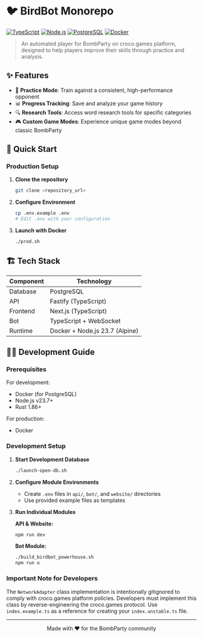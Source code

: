 # 🐦 BirdBot Monorepo

[![TypeScript](https://img.shields.io/badge/TypeScript-007ACC?style=for-the-badge&logo=typescript&logoColor=white)](https://www.typescriptlang.org/)
[![Node.js](https://img.shields.io/badge/Node.js-23.7-339933?style=for-the-badge&logo=nodedotjs&logoColor=white)](https://nodejs.org/)
[![PostgreSQL](https://img.shields.io/badge/PostgreSQL-316192?style=for-the-badge&logo=postgresql&logoColor=white)](https://www.postgresql.org/)
[![Docker](https://img.shields.io/badge/Docker-2496ED?style=for-the-badge&logo=docker&logoColor=white)](https://www.docker.com/)

> An automated player for BombParty on croco.games platform, designed to help players improve their skills through practice and analysis.

## ✨ Features

- 🎯 **Practice Mode**: Train against a consistent, high-performance opponent
- 📊 **Progress Tracking**: Save and analyze your game history
- 🔍 **Research Tools**: Access word research tools for specific categories
- 🎮 **Custom Game Modes**: Experience unique game modes beyond classic BombParty

## 🚀 Quick Start

### Production Setup

1. **Clone the repository**
   ```bash
   git clone <repository_url>
   ```

2. **Configure Environment**
   ```bash
   cp .env.example .env
   # Edit .env with your configuration
   ```

3. **Launch with Docker**
   ```bash
   ./prod.sh
   ```

## 🏗️ Tech Stack

| Component | Technology |
|-----------|------------|
| Database | PostgreSQL |
| API | Fastify (TypeScript) |
| Frontend | Next.js (TypeScript) |
| Bot | TypeScript + WebSocket |
| Runtime | Docker + Node.js 23.7 (Alpine) |

## 👨‍💻 Development Guide

### Prerequisites

For development:
- Docker (for PostgreSQL)
- Node.js v23.7+
- Rust 1.86+

For production:
- Docker

### Development Setup

1. **Start Development Database**
   ```bash
   ./launch-open-db.sh
   ```

2. **Configure Module Environments**
   - Create `.env` files in `api/`, `bot/`, and `website/` directories
   - Use provided example files as templates

3. **Run Individual Modules**

   **API & Website:**
   ```bash
   npm run dev
   ```

   **Bot Module:**
   ```bash
   ./build_birdbot_powerhouse.sh
   npm run u
   ```

### Important Note for Developers

The `NetworkAdapter` class implementation is intentionally gitignored to comply with croco.games platform policies. Developers must implement this class by reverse-engineering the croco.games protocol. Use `index.example.ts` as a reference for creating your `index.unstable.ts` file.

---

<div align="center">
Made with ❤️ for the BombParty community
</div>
